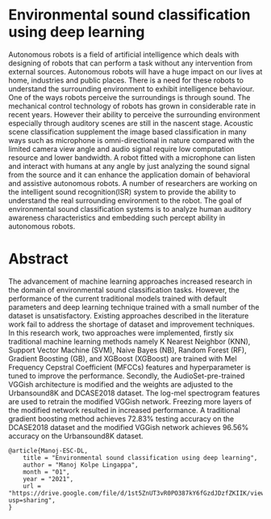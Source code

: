 # Environmental sound classification using deep learning

Autonomous robots is a field of artificial intelligence which deals with designing of robots that can perform a task without any intervention from external sources. Autonomous robots will have a huge impact on our lives at home, industries and public places. There is a need for these robots to understand the surrounding environment to exhibit intelligence behaviour. One of the ways robots perceive the surroundings is through sound. The mechanical control technology of robots has grown in considerable rate in recent years. However their ability to perceive the surrounding environment especially through auditory scenes are still in the nascent stage. Acoustic scene classification supplement the image based classification in
many ways such as microphone is omni-directional in nature compared with the limited camera view angle and audio signal require low computation resource and lower bandwidth. A robot fitted with a microphone can listen and interact with humans at any angle by just analyzing the sound signal from the source and it can enhance the application domain of behavioral and assistive autonomous robots. A number of researchers are working on the intelligent sound recognition(ISR) system to provide the ability to understand the real surrounding environment to the robot. The goal of environmental sound classification systems is to analyze human auditory awareness characteristics and embedding such percept ability in autonomous robots.  

# Abstract
 
The advancement of machine learning approaches increased research in the domain of environmental sound classification tasks. However, the performance of the current traditional models trained with default parameters and deep learning technique trained with a small number of the dataset is unsatisfactory. Existing approaches described in the literature work fail to address the shortage of dataset and improvement techniques. In this research work, two approaches were implemented, firstly six traditional machine learning methods namely K Nearest Neighbor (KNN), Support Vector Machine (SVM), Naive Bayes (NB), Random Forest (RF), Gradient Boosting (GB), and XGBoost (XGBoost) are trained with Mel Frequency Cepstral Coefficient (MFCCs) features and hyperparameter is tuned to improve the performance. Secondly, the AudioSet-pre-trained VGGish architecture is modified and the weights are adjusted to the Urbansound8K and DCASE2018 dataset. The log-mel spectrogram features are used to retrain the modified VGGish network. Freezing more layers of the modified network resulted in increased performance. A traditional gradient boosting method achieves 72.83% testing accuracy on the DCASE2018 dataset and the modified VGGish network achieves 96.56% accuracy on the Urbansound8K dataset.

``` 
@article{Manoj-ESC-DL,
    title = "Environmental sound classification using deep learning",
    author = "Manoj Kolpe Lingappa", 
    month = "01",
    year = "2021",
    url = "https://drive.google.com/file/d/1st5ZnUT3vR0PO387kY6fGzdJDzfZKIIK/view?usp=sharing",
}
``` 
